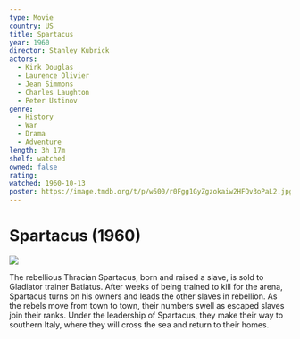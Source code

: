 ```yaml
---
type: Movie
country: US
title: Spartacus
year: 1960
director: Stanley Kubrick
actors:
  - Kirk Douglas
  - Laurence Olivier
  - Jean Simmons
  - Charles Laughton
  - Peter Ustinov
genre:
  - History
  - War
  - Drama
  - Adventure
length: 3h 17m
shelf: watched
owned: false
rating:
watched: 1960-10-13
poster: https://image.tmdb.org/t/p/w500/r0Fgg1GyZgzokaiw2HFQv3oPaL2.jpg
---
```


# Spartacus (1960)

![](https://image.tmdb.org/t/p/w500/r0Fgg1GyZgzokaiw2HFQv3oPaL2.jpg)

The rebellious Thracian Spartacus, born and raised a slave, is sold to Gladiator trainer Batiatus. After weeks of being trained to kill for the arena, Spartacus turns on his owners and leads the other slaves in rebellion. As the rebels move from town to town, their numbers swell as escaped slaves join their ranks. Under the leadership of Spartacus, they make their way to southern Italy, where they will cross the sea and return to their homes.